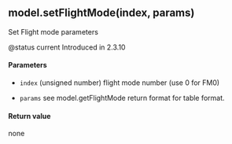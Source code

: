 <!-- This file was generated by the script. Do not edit it, any changes will be lost! -->

## model.setFlightMode(index, params)



Set Flight mode parameters

@status current Introduced in 2.3.10


#### Parameters

* `index` (unsigned number) flight mode number (use 0 for FM0)

* `params` see model.getFlightMode return format for table format.



#### Return value

none

